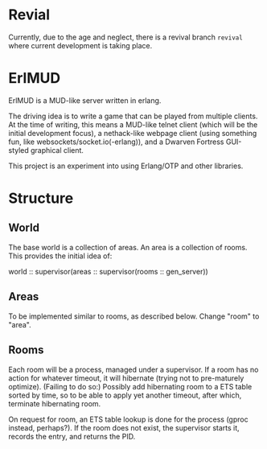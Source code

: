 # Revial

Currently, due to the age and neglect, there is a revival branch `revival`
where current development is taking place.

# ErlMUD

ErlMUD is a MUD-like server written in erlang.

The driving idea is to write a game that can be played from multiple clients.
At the time of writing, this means a MUD-like telnet client (which will be the
initial development focus), a nethack-like webpage client (using something fun,
like websockets/socket.io(-erlang)), and a Dwarven Fortress GUI-styled
graphical client.

This project is an experiment into using Erlang/OTP and other libraries.

# Structure

## World

The base world is a collection of areas. An area is a collection of rooms. This
provides the initial idea of:

world :: supervisor(areas :: supervisor(rooms :: gen\_server))

## Areas

To be implemented similar to rooms, as described below. Change "room" to "area".

## Rooms

Each room will be a process, managed under a supervisor. If a room has no
action for whatever timeout, it will hibernate (trying not to pre-maturely
optimize). (Failing to do so:) Possibly add hibernating room to a ETS table
sorted by time, so to be able to apply yet another timeout, after which,
terminate hibernating room.

On request for room, an ETS table lookup is done for the process (gproc
instead, perhaps?). If the room does not exist, the supervisor starts it,
records the entry, and returns the PID.

